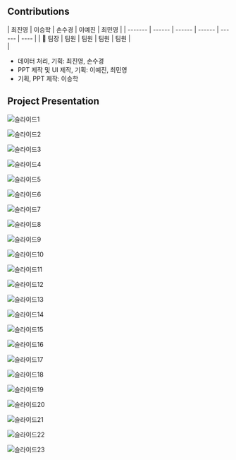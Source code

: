 ## Contributions

| 최진영  | 이승학 | 손수경 | 이예진 | 최민영 |
| ------- | ------ | ------ | ------ | ------ | ---- |
| 👑 팀장 | 팀원   | 팀원   | 팀원   | 팀원   | <br> |

- 데이터 처리, 기획: 최진영, 손수경
- PPT 제작 및 UI 제작, 기획: 이예진, 최민영
- 기획, PPT 제작: 이승학

## Project Presentation

![슬라이드1](https://user-images.githubusercontent.com/96654391/193578835-0429f0c2-79a6-4901-a5e2-f6338f627d02.png) <br>

![슬라이드2](https://user-images.githubusercontent.com/96654391/193578844-a8775998-8b0a-43b6-9599-60a747ee00c9.png) <br>

![슬라이드3](https://user-images.githubusercontent.com/96654391/193578853-8e158022-34e9-4886-bc63-3bb4bdb6ca2b.png) <br>

![슬라이드4](https://user-images.githubusercontent.com/96654391/193578861-34a774f6-c0f1-42dc-8b03-113623a804c8.png) <br>

![슬라이드5](https://user-images.githubusercontent.com/96654391/193578873-2a3fd62d-9660-420f-8f59-b711d9b3ef5f.png) <br>

![슬라이드6](https://user-images.githubusercontent.com/96654391/193578881-9382007a-3ad2-4b86-98ff-cb0a10dd52ee.png) <br>

![슬라이드7](https://user-images.githubusercontent.com/96654391/193578900-e3470490-8d28-4370-9fce-4ba57a07e6ae.png) <br>

![슬라이드8](https://user-images.githubusercontent.com/96654391/193578924-ba8554f9-c634-444f-9b5e-ead38d73704b.png) <br>

![슬라이드9](https://user-images.githubusercontent.com/96654391/193579150-c5bc3908-78e6-4f03-8228-8d2556dafff8.png) <br>

![슬라이드10](https://user-images.githubusercontent.com/96654391/193579155-171c87e7-12ff-4354-9e6a-331ae97d425c.png) <br>

![슬라이드11](https://user-images.githubusercontent.com/96654391/193579157-9bbfb352-57c0-4a65-8b9b-601ed33260b1.png) <br>

![슬라이드12](https://user-images.githubusercontent.com/96654391/193579159-9ecad80f-a4be-45a0-bc8a-082e702ce7ed.png) <br>

![슬라이드13](https://user-images.githubusercontent.com/96654391/193579163-c3e732f6-2566-4916-adb7-06f69a587e59.png) <br>

![슬라이드14](https://user-images.githubusercontent.com/96654391/193579165-43eea1bf-3852-4382-b0b0-e538e34ad309.png) <br>

![슬라이드15](https://user-images.githubusercontent.com/96654391/193579172-44de0561-7eb0-4f59-9a2e-0a5ba0a402c9.png) <br>

![슬라이드16](https://user-images.githubusercontent.com/96654391/193579174-6c992658-f131-4d91-a363-e54e4a41554d.png) <br>

![슬라이드17](https://user-images.githubusercontent.com/96654391/193579179-0c2fc712-c1d6-418d-bcee-e8feac72339e.png) <br>

![슬라이드18](https://user-images.githubusercontent.com/96654391/193579253-b40d3af1-fe3a-449c-84ac-c4aba530a1a0.png) <br>

![슬라이드19](https://user-images.githubusercontent.com/96654391/193579258-098c3bc4-fd63-42d3-b414-767fe189a94e.png) <br>

![슬라이드20](https://user-images.githubusercontent.com/96654391/193579260-092ef7ca-ba73-4f5b-b33a-958dc1049518.png) <br>

![슬라이드21](https://user-images.githubusercontent.com/96654391/193579264-d338b868-9b79-437c-a060-2270a5fd089d.png) <br>

![슬라이드22](https://user-images.githubusercontent.com/96654391/193579270-dcbcdd10-0571-4bc9-9aca-84b027036d0d.png) <br>

![슬라이드23](https://user-images.githubusercontent.com/96654391/193579272-ea844aeb-756f-490b-9868-5df0bcb9d6b6.png)
